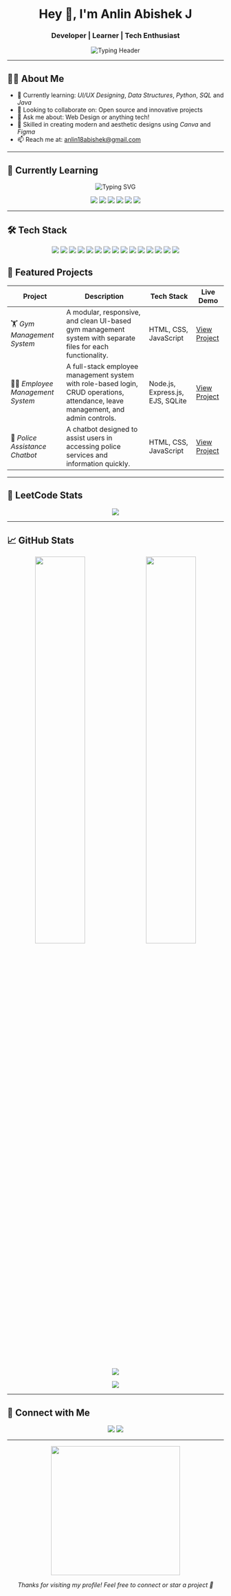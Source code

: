 <h1 align="center">Hey 👋, I'm Anlin Abishek J</h1>
<h3 align="center">Developer | Learner | Tech Enthusiast</h3>

<p align="center">
  <img src="https://readme-typing-svg.herokuapp.com?font=Fira+Code&size=22&duration=2000&pause=1000&center=true&vCenter=true&width=500&lines=Crafting+Dream+Experiences;Designing+Interfaces+with+Passion;Solving+Problems+with+Code" alt="Typing Header" />
</p>

---

## 🧑‍💻 About Me

- 🌱 Currently learning:  *UI/UX Designing*, *Data Structures*, *Python*, *SQL* and *Java*  
- 👯 Looking to collaborate on: Open source and innovative projects  
- 💬 Ask me about: Web Design or anything tech!  
- 🎨 Skilled in creating modern and aesthetic designs using *Canva* and *Figma* 
- 📫 Reach me at: anlin18abishek@gmail.com  


---

## 🚀 Currently Learning

<p align="center">
  <img src="https://readme-typing-svg.herokuapp.com?font=Fira+Code&size=22&duration=2000&pause=1000&center=true&vCenter=true&width=500&lines=Currently+Learning..." alt="Typing SVG" />
</p>

<p align="center">
  <img src="https://img.shields.io/badge/Python%20-61DAFB?style=for-the-badge&logo=react&logoColor=white" />
  <img src="https://img.shields.io/badge/UI%2FUX%20Design-F4B400?style=for-the-badge&logo=figma&logoColor=white" />
  <img src="https://img.shields.io/badge/Data%20Structures-0A66C2?style=for-the-badge&logo=leetcode&logoColor=white" />
  <img src="https://img.shields.io/badge/Java-007396?style=for-the-badge&logo=java&logoColor=white" />
  <img src="https://img.shields.io/badge/SQL-007396?style=for-the-badge&logo=java&logoColor=white" />
  <img src="https://img.shields.io/badge/Cybersecurity-007396?style=for-the-badge&logo=java&logoColor=white" />
</p>

---

## 🛠️ Tech Stack

<p align="center">
  <img src="https://img.shields.io/badge/HTML5-E34F26?style=for-the-badge&logo=html5&logoColor=white" />
  <img src="https://img.shields.io/badge/CSS3-1572B6?style=for-the-badge&logo=css3&logoColor=white" />
  <img src="https://img.shields.io/badge/Java-007396?style=for-the-badge&logo=java&logoColor=white" />
  <img src="https://img.shields.io/badge/Python-007396?style=for-the-badge&logo=java&logoColor=white" />
  <img src="https://img.shields.io/badge/C-007396?style=for-the-badge&logo=java&logoColor=white" />
  <img src="https://img.shields.io/badge/Selenium-43B02A?style=for-the-badge&logo=selenium&logoColor=white" />
  <img src="https://img.shields.io/badge/Node.js-339933?style=for-the-badge&logo=node.js&logoColor=white" />
  <img src="https://img.shields.io/badge/Express.js-000000?style=for-the-badge&logo=express&logoColor=white" />
  <img src="https://img.shields.io/badge/EJS-8BC34A?style=for-the-badge&logo=ejs&logoColor=white" />
  <img src="https://img.shields.io/badge/SQLite-003B57?style=for-the-badge&logo=sqlite&logoColor=white" />
  <img src="https://img.shields.io/badge/Git-F05032?style=for-the-badge&logo=git&logoColor=white" />
  <img src="https://img.shields.io/badge/VSCode-007ACC?style=for-the-badge&logo=visual-studio-code&logoColor=white" />
  <img src="https://img.shields.io/badge/Figma-F24E1E?style=for-the-badge&logo=figma&logoColor=white" />
  <img src="https://img.shields.io/badge/Canva-00C4CC?style=for-the-badge&logo=canva&logoColor=white" />
  <img src="https://img.shields.io/badge/MS%20PowerPoint-B7472A?style=for-the-badge&logo=microsoft-powerpoint&logoColor=white" />
</p>

## 📌 Featured Projects

| Project | Description | Tech Stack | Live Demo |
|---------|-------------|------------|-----------|
| 🏋️ *Gym Management System* | A modular, responsive, and clean UI-based gym management system with separate files for each functionality. | HTML, CSS, JavaScript | [View Project](https://sastidharan07.github.io/Gym-Management/) |
| 👨‍💼 *Employee Management System* | A full-stack employee management system with role-based login, CRUD operations, attendance, leave management, and admin controls. | Node.js, Express.js, EJS, SQLite | [View Project](https://employee-management-systemm-y3nt.onrender.com/login) |
| 🚓 *Police Assistance Chatbot* | A chatbot designed to assist users in accessing police services and information quickly. | HTML, CSS, JavaScript | [View Project](https://tinyurl.com/sastidharan-Police-Assistance-Chatbot) |

---

## 🧠 LeetCode Stats

<p align="center">
  <img src="https://leetcard.jacoblin.cool/Sastidharan_07?theme=dark&font=Boogaloo&ext=heatmap" />
</p>

---


## 📈 GitHub Stats

<p align="center">
  <img src="https://github-readme-stats.vercel.app/api?username=Sastidharan07&show_icons=true&theme=radical&hide_border=true" width="48%" />
  &nbsp;&nbsp;
  <img src="https://github-readme-stats.vercel.app/api/top-langs/?username=Sastidharan07&layout=compact&theme=radical&hide_border=true" width="48%" />
</p>
<p align="center">
  <img src="https://github-readme-streak-stats.herokuapp.com/?user=Sastidharan07&theme=radical&hide_border=true" />
</p>
<p align="center"> <img src="https://github-readme-activity-graph.vercel.app/graph?username=Sastidharan07&theme=rogue&area=true&hide_border=true" /> </p>

---

## 🔗 Connect with Me

<p align="center">
  <a href="mailto:sastidharan07@gmail.com"><img src="https://img.shields.io/badge/Gmail-D14836?style=for-the-badge&logo=gmail&logoColor=white" /></a>
  <a href="https://www.linkedin.com/in/sastidharan7"><img src="https://img.shields.io/badge/LinkedIn-0077B5?style=for-the-badge&logo=linkedin&logoColor=white" /></a>
</p>

---

<p align="center">
  <img src="https://media.giphy.com/media/v1.Y2lkPTc5MGI3NjExdHJhbWJvbnktc3Rvcnkta2V5Ym9hcmQtdHJhbnNpdGlvbnMtYmV0d2Vlbi1mcmFtZXMtYmFuYW5hL3hrbXBrd3lqdzR5Y3RuMXVwdnpvdXR5aDI2bSZlcD12MV9naWZzX3NlYXJjaCZjdD1n/xkmpr6uovk5yctn1upvzoutyh262/giphy.gif" width="300" />
</p>

<p align="center"><i>Thanks for visiting my profile! Feel free to connect or star a project 🌟</i></p>
